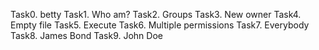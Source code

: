 Task0. betty
Task1. Who am?
Task2. Groups
Task3. New owner
Task4. Empty file
Task5. Execute
Task6. Multiple permissions
Task7. Everybody
Task8. James Bond
Task9. John Doe

